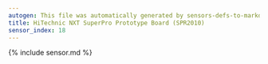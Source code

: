 ```yaml
---
autogen: This file was automatically generated by sensors-defs-to-markdown.py
title: HiTechnic NXT SuperPro Prototype Board (SPR2010)
sensor_index: 18
---
```


{% include sensor.md %}
